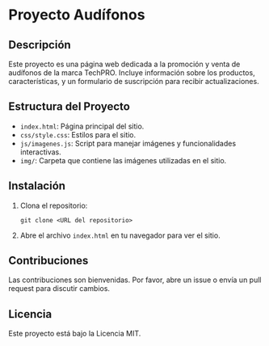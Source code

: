 # Proyecto Audífonos

## Descripción
Este proyecto es una página web dedicada a la promoción y venta de audífonos de la marca TechPRO. Incluye información sobre los productos, características, y un formulario de suscripción para recibir actualizaciones.

## Estructura del Proyecto
- `index.html`: Página principal del sitio.
- `css/style.css`: Estilos para el sitio.
- `js/imagenes.js`: Script para manejar imágenes y funcionalidades interactivas.
- `img/`: Carpeta que contiene las imágenes utilizadas en el sitio.

## Instalación
1. Clona el repositorio:
   ```
   git clone <URL del repositorio>
   ```
2. Abre el archivo `index.html` en tu navegador para ver el sitio.

## Contribuciones
Las contribuciones son bienvenidas. Por favor, abre un issue o envía un pull request para discutir cambios.

## Licencia
Este proyecto está bajo la Licencia MIT.
